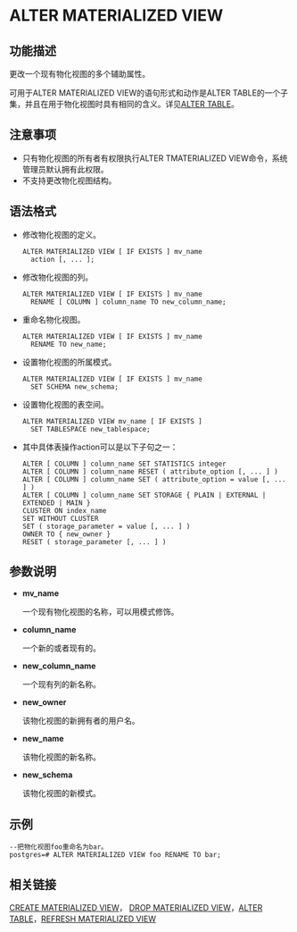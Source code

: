 # ALTER MATERIALIZED VIEW<a name="ZH-CN_TOPIC_0242370540"></a>

## 功能描述<a name="zh-cn_topic_0237122076_zh-cn_topic_0059779051_s2baab5c876044795a12b5949f22d2144"></a>

更改一个现有物化视图的多个辅助属性。

可用于ALTER MATERIALIZED VIEW的语句形式和动作是ALTER TABLE的一个子集，并且在用于物化视图时具有相同的含义。详见[ALTER TABLE](ALTER-TABLE.md)。



## 注意事项<a name="zh-cn_topic_0237122076_zh-cn_topic_0059779051_s8ea536d5b8ff459e9e3614e35f53bc2a"></a>

-   只有物化视图的所有者有权限执行ALTER TMATERIALIZED VIEW命令，系统管理员默认拥有此权限。
-   不支持更改物化视图结构。

## 语法格式<a name="zh-cn_topic_0237122076_zh-cn_topic_0059779051_s58bdce220c9f4292ba9af919b04ad25c"></a>

- 修改物化视图的定义。

  ```
  ALTER MATERIALIZED VIEW [ IF EXISTS ] mv_name 
  	action [, ... ];
  ```

- 修改物化视图的列。

  ```
  ALTER MATERIALIZED VIEW [ IF EXISTS ] mv_name 
  	RENAME [ COLUMN ] column_name TO new_column_name;
  ```

- 重命名物化视图。

  ```
  ALTER MATERIALIZED VIEW [ IF EXISTS ] mv_name 
  	RENAME TO new_name;
  ```

- 设置物化视图的所属模式。

  ```
  ALTER MATERIALIZED VIEW [ IF EXISTS ] mv_name 
  	SET SCHEMA new_schema;
  ```

- 设置物化视图的表空间。

  ```
  ALTER MATERIALIZED VIEW mv_name [ IF EXISTS ]
  	SET TABLESPACE new_tablespace;
  ```

- 其中具体表操作action可以是以下子句之一：

  ```
  ALTER [ COLUMN ] column_name SET STATISTICS integer
  ALTER [ COLUMN ] column_name RESET ( attribute_option [, ... ] )
  ALTER [ COLUMN ] column_name SET ( attribute_option = value [, ... ] )
  ALTER [ COLUMN ] column_name SET STORAGE { PLAIN | EXTERNAL | EXTENDED | MAIN }
  CLUSTER ON index_name
  SET WITHOUT CLUSTER
  SET ( storage_parameter = value [, ... ] )
  OWNER TO { new_owner }
  RESET ( storage_parameter [, ... ] )
  ```

## 参数说明<a name="zh-cn_topic_0237122076_zh-cn_topic_0059779051_sf4962205ddf84312a5fd888bc662e5cf"></a>

-   **mv\_name**

    一个现有物化视图的名称，可以用模式修饰。

-   **column\_name**

    一个新的或者现有的。

-   **new\_column\_name**

    一个现有列的新名称。

- **new\_owner**

  该物化视图的新拥有者的用户名。

-   **new\_name**

    该物化视图的新名称。

-   **new\_schema**

    该物化视图的新模式。


## 示例<a name="zh-cn_topic_0237122076_zh-cn_topic_0059779051_se4f9dc97861c410bb51554bb58bcd76d"></a>

```
--把物化视图foo重命名为bar。
postgres=# ALTER MATERIALIZED VIEW foo RENAME TO bar;
```

## 相关链接<a name="zh-cn_topic_0237122076_zh-cn_topic_0059779051_s489a6430be6447c193a4011257dc4994"></a>

[CREATE MATERIALIZED VIEW](CREATE-MATERIALIZED-VIEW.md)， [DROP MATERIALIZED VIEW](DROP-MATERIALIZED-VIEW.md)，[ALTER TABLE](ALTER-TABLE.md)，[REFRESH MATERIALIZED VIEW](REFRESH-MATERIALIZED-VIEW.md)

